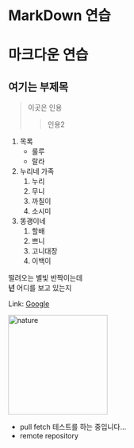 # MarkDown 연습

# 마크다운 연습

## 여기는 부제목

> 이곳은 인용
>
> > 인용2

1. 목록
   - 룰루
   - 랄라
2. 누리네 가족
   1. 누리
   2. 무니
   3. 까칠이
   4. 소시미
3. 똥괭이네
   1. 할배
   2. 쁘니
   3. 고니대장
   4. 이백이

떨려오는 별빛 반짝이는데  
**넌** 어디를 보고 있는지

Link: [Google](http://google.com)

<img src="/img/1.jpg" width="200px" height="200px" title="사진 사이즈 설정" alt="nature"></img>

- pull fetch 테스트를 하는 중입니다...
- remote repository
